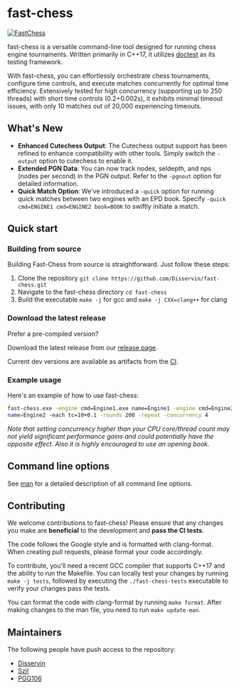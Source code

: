 # fast-chess

[![FastChess](https://github.com/Disservin/fast-chess/actions/workflows/fastchess.yml/badge.svg?branch=master)](https://github.com/Disservin/fast-chess/actions/workflows/fastchess.yml)

fast-chess is a versatile command-line tool designed for running chess engine
tournaments. Written primarily in C++17, it utilizes [doctest](https://github.com/doctest/doctest) as its testing
framework.

With fast-chess, you can effortlessly orchestrate chess tournaments, configure
time controls, and execute matches concurrently for optimal time efficiency.
Extensively tested for high concurrency (supporting up to 250 threads) with
short time controls (0.2+0.002s), it exhibits minimal timeout issues, with only
10 matches out of 20,000 experiencing timeouts.

## What's New

- **Enhanced Cutechess Output**: The Cutechess output support has been refined to
  enhance compatibility with other tools. Simply switch the `-output` option to
  cutechess to enable it.
- **Extended PGN Data**: You can now track nodes, seldepth, and nps (nodes per
  second) in the PGN output. Refer to the `-pgnout` option for detailed
  information.
- **Quick Match Option**: We've introduced a `-quick` option for running quick
  matches between two engines with an EPD book. Specify
  `-quick cmd=ENGINE1 cmd=ENGINE2 book=BOOK` to swiftly initiate a match.

## Quick start

### Building from source

Building Fast-Chess from source is straightforward. Just follow these steps:

1. Clone the repository `git clone https://github.com/Disservin/fast-chess.git`
2. Navigate to the fast-chess directory `cd fast-chess`
3. Build the executable `make -j` for gcc and `make -j CXX=clang++` for clang

### Download the latest release

Prefer a pre-compiled version?

Download the latest release from our [release page](https://github.com/Disservin/fast-chess/releases).

Current dev versions are available as artifacts from the [CI](https://github.com/Disservin/fast-chess/actions?query=is%3Asuccess+event%3Apush+branch%3Amaster).

### Example usage

Here's an example of how to use fast-chess:

```bash
fast-chess.exe -engine cmd=Engine1.exe name=Engine1 -engine cmd=Engine2.exe
name=Engine2 -each tc=10+0.1 -rounds 200 -repeat -concurrency 4
```

_Note that setting concurrency higher than your CPU core/thread
count may not yield significant performance gains and could potentially have the
opposite effect. Also it is highly encouraged to use an opening book._


## Command line options

See [man](man) for a detailed description of all command line options.

## Contributing

We welcome contributions to fast-chess! Please ensure that any changes you make
are **beneficial** to the development and **pass the CI tests**.

The code follows the Google style and is formatted with clang-format. When
creating pull requests, please format your code accordingly.

To contribute, you'll need a recent GCC compiler that supports C++17 and the
ability to run the Makefile. You can locally test your changes by running
`make -j tests`, followed by executing the `./fast-chess-tests` executable to
verify your changes pass the tests.

You can format the code with clang-format by running `make format`.
After making changes to the man file, you need to run `make update-man`.

## Maintainers

The following people have push access to the repository:

- [Disservin](https://github.com/Disservin)
- [Szil](https://github.com/SzilBalazs)
- [PGG106](https://github.com/PGG106)
